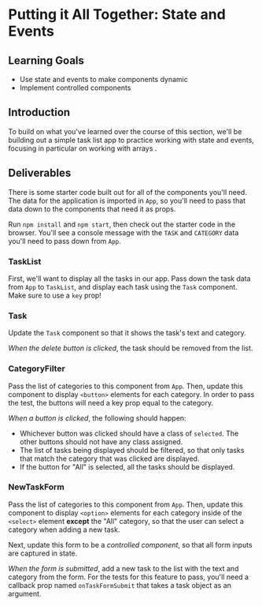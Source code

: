 # Putting it All Together: State and Events

## Learning Goals

- Use state and events to make components dynamic
- Implement controlled components

## Introduction

To build on what you've learned over the course of this section, we'll be
building out a simple task list app to practice working with state and events,
focusing in particular on working with arrays .

## Deliverables

There is some starter code built out for all of the components you'll need. The
data for the application is imported in `App`, so you'll need to pass that data
down to the components that need it as props.

Run `npm install` and `npm start`, then check out the starter code in the
browser. You'll see a console message with the `TASK` and `CATEGORY` data you'll
need to pass down from `App`.

### TaskList

First, we'll want to display all the tasks in our app. Pass down the task data
from `App` to `TaskList`, and display each task using the `Task` component. Make
sure to use a `key` prop!

### Task

Update the `Task` component so that it shows the task's text and category.

_When the delete button is clicked_, the task should be removed from the list.

### CategoryFilter

Pass the list of categories to this component from `App`. Then, update this
component to display `<button>` elements for each category. In order to pass the test, the buttons will need a key prop equal to the category.

_When a button is clicked_, the following should happen:

- Whichever button was clicked should have a class of `selected`. The other
  buttons should not have any class assigned.
- The list of tasks being displayed should be filtered, so that only tasks that
  match the category that was clicked are displayed.
- If the button for "All" is selected, all the tasks should be displayed.

### NewTaskForm

Pass the list of categories to this component from `App`. Then, update this
component to display `<option>` elements for each category inside of the
`<select>` element **except** the "All" category, so that the user can select a
category when adding a new task.

Next, update this form to be a _controlled component_, so that all form inputs
are captured in state.

_When the form is submitted_, add a new task to the list with the text and
category from the form. For the tests for this feature to pass, you'll need a
callback prop named `onTaskFormSubmit` that takes a task object as an argument.
